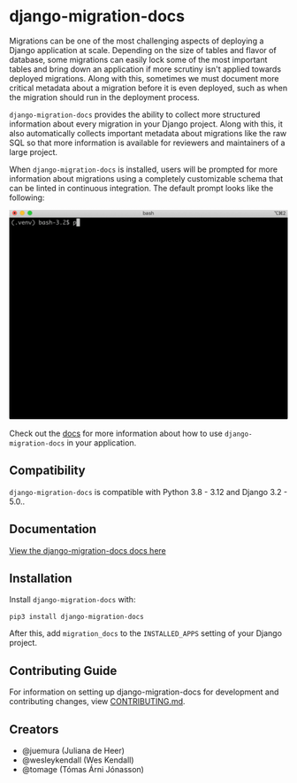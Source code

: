 # django-migration-docs

Migrations can be one of the most challenging aspects of deploying a Django application at scale. Depending on the size of tables and flavor of database, some migrations can easily lock some of the most important tables and bring down an application if more scrutiny isn't applied towards deployed migrations. Along with this, sometimes we must document more critical metadata about a migration before it is even deployed, such as when the migration should run in the deployment process.

`django-migration-docs` provides the ability to collect more structured information about every migration in your Django project. Along with this, it also automatically collects important metadata about migrations like the raw SQL so that more information is available for reviewers and maintainers of a large project.

When `django-migration-docs` is installed, users will be prompted for more information about migrations using a completely customizable schema that can be linted in continuous integration. The default prompt looks like the following:

![Migration Docs](docs/static/sync.gif)

Check out the [docs](https://django-migration-docs.readthedocs.io) for more information about how to use `django-migration-docs` in your application.

## Compatibility

`django-migration-docs` is compatible with Python 3.8 - 3.12 and Django 3.2 - 5.0..

## Documentation

[View the django-migration-docs docs here](https://django-migration-docs.readthedocs.io/)

## Installation

Install `django-migration-docs` with:

    pip3 install django-migration-docs
After this, add `migration_docs` to the `INSTALLED_APPS` setting of your Django project.

## Contributing Guide

For information on setting up django-migration-docs for development and contributing changes, view [CONTRIBUTING.md](CONTRIBUTING.md).

## Creators

- @juemura (Juliana de Heer)
- @wesleykendall (Wes Kendall)
- @tomage (Tómas Árni Jónasson)
